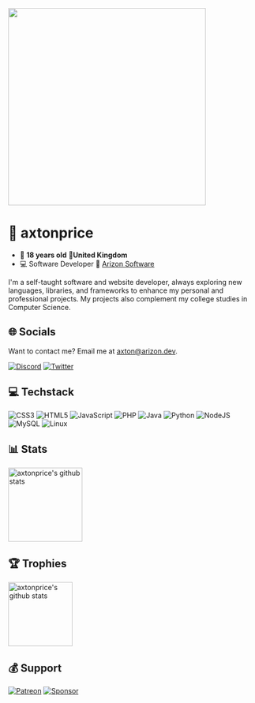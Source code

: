 <img width="400" src="https://github.com/axtonprice/axtonprice/assets/37771600/69512f03-0068-4c59-a0ec-1409f5c0e43b">

# :space_invader: axtonprice

- :date: **18 years old** 📍**United Kingdom**
- :computer: Software Developer :office: <a href="https://github.com/arizon-dev" target="_blank" title="Arizon Software">Arizon Software</a>

I'm a self-taught software and website developer, always exploring new languages, libraries, and frameworks to enhance my personal and professional projects. My projects also complement my college studies in Computer Science.

## 🌐 Socials
Want to contact me? Email me at [axton@arizon.dev](mailto:axton@arizon.dev).

[![Discord](https://img.shields.io/badge/Discord-%237289DA.svg?logo=discord&logoColor=white)](https://discord.gg/dP3MuBATGc) [![Twitter](https://img.shields.io/badge/Twitter-%231DA1F2.svg?logo=Twitter&logoColor=white)](https://twitter.com/axtonprice) 

## 💻 Techstack
![CSS3](https://img.shields.io/badge/css3-%231572B6.svg?style=flat&logo=css3&logoColor=white) 
![HTML5](https://img.shields.io/badge/html5-%23E34F26.svg?style=flat&logo=html5&logoColor=white) 
![JavaScript](https://img.shields.io/badge/javascript-%23323330.svg?style=flat&logo=javascript&logoColor=%23F7DF1E) 
![PHP](https://img.shields.io/badge/php-%23777BB4.svg?style=flat&logo=php&logoColor=white) 
![Java](https://img.shields.io/badge/java-3670A0?style=flat&logo=oracle&logoColor=ffdd54) 
![Python](https://img.shields.io/badge/python-3670A0?style=flat&logo=python&logoColor=ffdd54) 
![NodeJS](https://img.shields.io/badge/node.js-6DA55F?style=flat&logo=node.js&logoColor=white) 
![MySQL](https://img.shields.io/badge/mysql-%2300f.svg?style=flat&logo=mysql&logoColor=white) 
![Linux](https://img.shields.io/badge/Linux-FCC624?style=flat&logo=linux&logoColor=black)

## 📊 Stats
<a href="https://github.com/axtonprice?tab=repositories">
  <img height="150px" src="https://github-readme-stats.vercel.app/api?username=axtonprice&show_icons=true&count_private=true&include_all_commits=true&line_height=21&cache_seconds=1800&theme=algolia" alt="axtonprice's github stats" />
</a>

## 🏆 Trophies
<a href="https://github.com/axtonprice?tab=achievements">
  <img height="130px" src="https://github-profile-trophy.vercel.app/?username=axtonprice&theme=flat&no-frame=false&no-bg=false&margin-w=4" alt="axtonprice's github stats" />
</a>

## 💰 Support
[![Patreon](https://img.shields.io/badge/Patreon-ee6352?style=for-the-badge&logo=patreon&logoColor=black)](https://www.patreon.com/axtonprice/) 
[![Sponsor](https://img.shields.io/badge/sponsor-30363D?style=for-the-badge&logo=GitHub-Sponsors&logoColor=#EA4AAA)](https://github.com/sponsors/axtonprice) 
